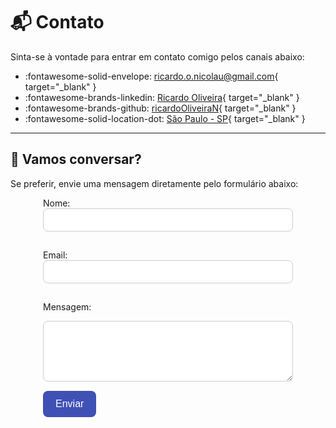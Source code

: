 # 📬 Contato

Sinta-se à vontade para entrar em contato comigo pelos canais abaixo:

- :fontawesome-solid-envelope: [ricardo.o.nicolau@gmail.com](mailto:ricardo.o.nicolau@gmail.com){ target="_blank" }  
- :fontawesome-brands-linkedin: [Ricardo Oliveira](https://www.linkedin.com/in/ricardo-oliveira-084147312/){ target="_blank" }  
- :fontawesome-brands-github: [ricardoOliveiraN](https://github.com/ricardoOliveiraN){ target="_blank" }  
- :fontawesome-solid-location-dot: [São Paulo - SP](https://www.google.com/maps/place/São+Paulo,+SP){ target="_blank" }

---

## 🌟 Vamos conversar?
Se preferir, envie uma mensagem diretamente pelo formulário abaixo:

<form action="mailto:ricardo.o.nicolau@gmail.com" method="POST" enctype="text/plain" style="max-width: 400px; margin: auto;">

  <label for="name">Nome:</label><br>
  <input type="text" id="name" name="name" required style="width:100%; padding:10px; border-radius:8px; border:1px solid #ccc; margin-bottom:15px;"><br>

  <label for="email">Email:</label><br>
  <input type="email" id="email" name="email" required style="width:100%; padding:10px; border-radius:8px; border:1px solid #ccc; margin-bottom:15px;"><br>

  <label for="message">Mensagem:</label><br>
  <textarea id="message" name="message" rows="5" required style="width:100%; padding:10px; border-radius:8px; border:1px solid #ccc; margin-bottom:15px;"></textarea><br>

  <button type="submit" style="background-color:#3f51b5; color:white; border:none; padding:12px 20px; border-radius:8px; cursor:pointer; font-size:16px;">
    Enviar
  </button>
</form>
